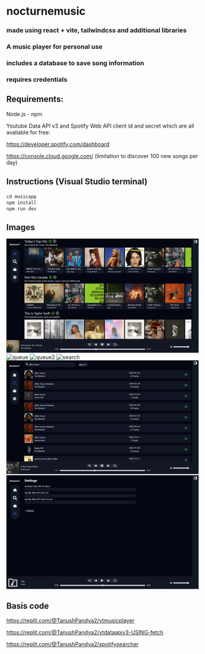 # nocturnemusic
### made using react + vite, tailwindcss and additional libraries
### A music player for personal use
### includes a database to save song information
### requires credentials

## Requirements:
Node.js - npm

Youtube Data API v3 and Spotify Web API client id and secret which are all avaliable for free:

https://developer.spotify.com/dashboard

https://console.cloud.google.com/ (limitation to discover 100 new songs per day)






## Instructions (Visual Studio terminal)

```
cd musicapp
npm install
npm run dev
```




## Images

![home](/publicmedia/home.png)
![queue](/publicmedia/queue.png)
![queue2](/publicmedia/queue2.png)
![search](/publicmedia/search.png)
![searchalbum](/publicmedia/searchalbum.png)
![settings](/publicmedia/settings.png)

## Basis code
https://replit.com/@TanushPandya2/ytmusicplayer

https://replit.com/@TanushPandya2/ytdataapiv3-USING-fetch

https://replit.com/@TanushPandya2/spotifysearcher
